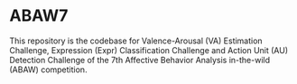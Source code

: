 # ABAW7
This repository is the codebase for Valence-Arousal (VA) Estimation Challenge, Expression (Expr) Classification Challenge and Action Unit (AU) Detection Challenge of the 7th Affective Behavior Analysis in-the-wild (ABAW) competition.
